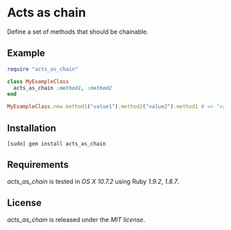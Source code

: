 # Acts as chain

Define a set of methods that should be chainable.

## Example

``` ruby
require "acts_as_chain"

class MyExampleClass
  acts_as_chain :method1, :method2
end

MyExampleClass.new.method1("value1").method2("value2").method1 # => "value1"
```

## Installation

    [sudo] gem install acts_as_chain

## Requirements

*acts_as_chain* is tested in *OS X 10.7.2* using Ruby *1.9.2*, *1.8.7*.

## License

*acts_as_chain* is released under the *MIT license*.
